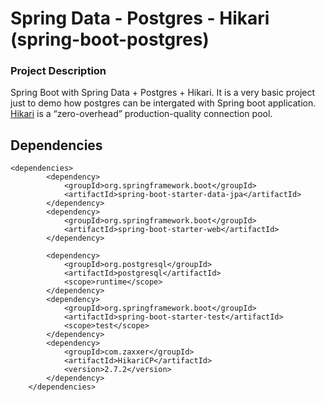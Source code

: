 # Spring Data - Postgres - Hikari (spring-boot-postgres)

### Project Description
Spring Boot with Spring Data + Postgres + Hikari. It is a very basic project just to demo how postgres can be intergated with Spring boot application. [Hikari](https://brettwooldridge.github.io/HikariCP/) is a “zero-overhead” production-quality connection pool.


## Dependencies 
```
<dependencies>
		<dependency>
			<groupId>org.springframework.boot</groupId>
			<artifactId>spring-boot-starter-data-jpa</artifactId>
		</dependency>
		<dependency>
			<groupId>org.springframework.boot</groupId>
			<artifactId>spring-boot-starter-web</artifactId>
		</dependency>

		<dependency>
			<groupId>org.postgresql</groupId>
			<artifactId>postgresql</artifactId>
			<scope>runtime</scope>
		</dependency>
		<dependency>
			<groupId>org.springframework.boot</groupId>
			<artifactId>spring-boot-starter-test</artifactId>
			<scope>test</scope>
		</dependency>
		<dependency>
			<groupId>com.zaxxer</groupId>
			<artifactId>HikariCP</artifactId>
			<version>2.7.2</version>
		</dependency>
	</dependencies>
```



